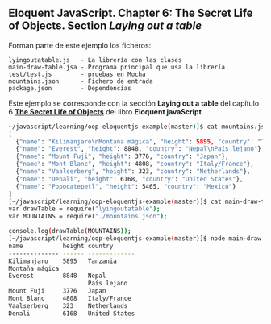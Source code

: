 ## Eloquent JavaScript. Chapter 6: The Secret Life of Objects.  Section *Laying out a table*

Forman parte de este ejemplo los ficheros:

```
lyingoutatable.js   - La librería con las clases
main-draw-table.jsa - Programa principal que usa la librería
test/test.js        - pruebas en Mocha
mountains.json      - Fichero de entrada
package.json        - Dependencias
```

Este ejemplo se corresponde con la sección **Laying out a table**
del capítulo 6 **[The Secret Life of Objects](http://eloquentjavascript.net/06_object.html)** del libro **Eloquent javaScript**

```bash
~/javascript/learning/oop-eloquentjs-example(master)]$ cat mountains.json 
[
  {"name": "Kilimanjaro\nMontaña mágica", "height": 5895, "country": "Tanzania"},
  {"name": "Everest", "height": 8848, "country": "Nepal\nPaís lejano"},
  {"name": "Mount Fuji", "height": 3776, "country": "Japan"},
  {"name": "Mont Blanc", "height": 4808, "country": "Italy/France"},
  {"name": "Vaalserberg", "height": 323, "country": "Netherlands"},
  {"name": "Denali", "height": 6168, "country": "United States"},
  {"name": "Popocatepetl", "height": 5465, "country": "Mexico"}
]
[~/javascript/learning/oop-eloquentjs-example(master)]$ cat main-draw-table.js 
var drawTable = require("lyingoutatable");
var MOUNTAINS = require("./mountains.json");

console.log(drawTable(MOUNTAINS));
[~/javascript/learning/oop-eloquentjs-example(master)]$ node main-draw-table.js 
name           height country      
-------------- ------ -------------
Kilimanjaro    5895   Tanzania     
Montaña mágica                     
Everest        8848   Nepal        
                      País lejano  
Mount Fuji     3776   Japan        
Mont Blanc     4808   Italy/France 
Vaalserberg    323    Netherlands  
Denali         6168   United States
```
